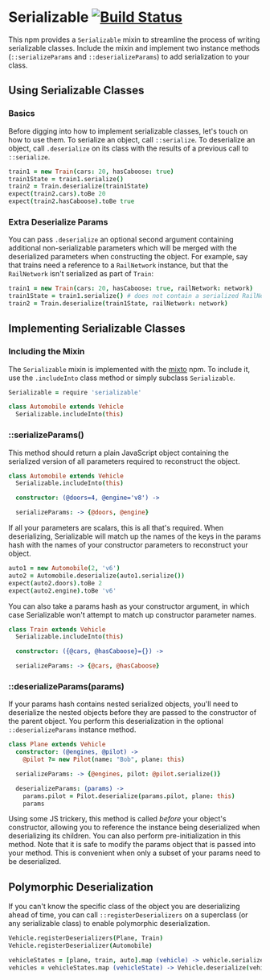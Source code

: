 # Serializable [![Build Status](https://travis-ci.org/atom/serializable?branch=master)](https://travis-ci.org/atom/serializable)

This npm provides a `Serializable` mixin to streamline the process of writing
serializable classes. Include the mixin and implement two instance methods
(`::serializeParams` and `::deserializeParams`) to add serialization to your
class.

## Using Serializable Classes

### Basics

Before digging into how to implement serializable classes, let's touch on how
to use them. To serialize an object, call `::serialize`. To deserialize an
object, call `.deserialize` on its class with the results of a previous call to
`::serialize`.

```coffee
train1 = new Train(cars: 20, hasCaboose: true)
train1State = train1.serialize()
train2 = Train.deserialize(train1State)
expect(train2.cars).toBe 20
expect(train2.hasCaboose).toBe true
```

### Extra Deserialize Params

You can pass `.deserialize` an optional second argument containing additional
non-serializable parameters which will be merged with the deserialized
parameters when constructing the object. For example, say that trains need a
reference to a `RailNetwork` instance, but that the `RailNetwork` isn't
serialized as part of `Train`:

```coffee
train1 = new Train(cars: 20, hasCaboose: true, railNetwork: network)
train1State = train1.serialize() # does not contain a serialized RailNetwork
train2 = Train.deserialize(train1State, railNetwork: network)
```

## Implementing Serializable Classes

### Including the Mixin

The `Serializable` mixin is implemented with the [mixto](https://github.com/atom/mixto)
npm. To include it, use the `.includeInto` class method or simply subclass
`Serializable`.

```coffee
Serializable = require 'serializable'

class Automobile extends Vehicle
  Serializable.includeInto(this)
```

### ::serializeParams()

This method should return a plain JavaScript object containing the serialized
version of all parameters required to reconstruct the object.

```coffee
class Automobile extends Vehicle
  Serializable.includeInto(this)

  constructor: (@doors=4, @engine='v8') ->

  serializeParams: -> {@doors, @engine}
```

If all your parameters are scalars, this is all that's required. When
deserializing, Serializable will match up the names of the keys in the params hash
with the names of your constructor parameters to reconstruct your object.

```coffee
auto1 = new Automobile(2, 'v6')
auto2 = Automobile.deserialize(auto1.serialize())
expect(auto2.doors).toBe 2
expect(auto2.engine).toBe 'v6'
```

You can also take a params hash as your constructor argument, in which case
Serializable won't attempt to match up constructor parameter names.

```coffee
class Train extends Vehicle
  Serializable.includeInto(this)

  constructor: ({@cars, @hasCaboose}={}) ->

  serializeParams: -> {@cars, @hasCaboose}
```

### ::deserializeParams(params)

If your params hash contains nested serialized objects, you'll need to
deserialize the nested objects before they are passed to the constructor of the
parent object. You perform this deserialization in the optional
`::deserializeParams` instance method.

```coffee
class Plane extends Vehicle
  constructor: (@engines, @pilot) ->
    @pilot ?= new Pilot(name: "Bob", plane: this)

  serializeParams: -> {@engines, pilot: @pilot.serialize()}

  deserializeParams: (params) ->
    params.pilot = Pilot.deserialize(params.pilot, plane: this)
    params
```

Using some JS trickery, this method is called *before* your object's
constructor, allowing you to reference the instance being deserialized when
deserializing its children. You can also perform pre-initialization in this
method. Note that it is safe to modify the params object that is passed
into your method. This is convenient when only a subset of your params need to
be deserialized.

## Polymorphic Deserialization

If you can't know the specific class of the object you are deserializing ahead
of time, you can call `::registerDeserializers` on a superclass (or any
serializable class) to enable polymorphic deserialization.

```coffee
Vehicle.registerDeserializers(Plane, Train)
Vehicle.registerDeserializer(Automobile)

vehicleStates = [plane, train, auto].map (vehicle) -> vehicle.serialize()
vehicles = vehicleStates.map (vehicleState) -> Vehicle.deserialize(vehicleState)
```

